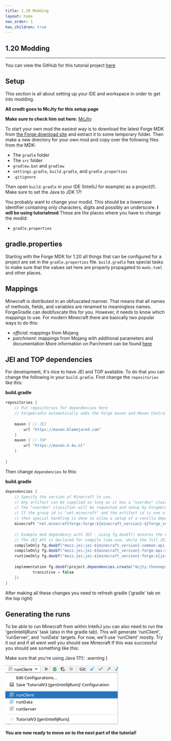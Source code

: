 ```yaml
---
title: 1.20 Modding
layout: home
nav_order: 1
has_children: true
---
```


## 1.20 Modding

---

You can view the GitHub for this tutorial project [here](https://github.com/JayWok/jaywok-tutorial-1.20)

## Setup

This section is all about setting up your IDE and workspace in order to get into modding.

**All credit goes to McJty for this setup page**

**Make sure to check him out here:** [McJty](https://mcjty.eu/)

To start your own mod the easiest way is to download the latest Forge MDK from [the Forge download site](https://files.minecraftforge.net/net/minecraftforge/forge/) and extract it to some temporary folder. Then make a new directory for your own mod and copy over the following files from the MDK:

- The `gradle` folder
- The `src` folder
- `gradlew.bat` and `gradlew`
- `settings.gradle`, `build.gradle`, and `gradle.properties`
- `.gitignore`

Then open `build.gradle` in your IDE (IntelliJ for example) as a project(!). Make sure to set the Java to JDK 17!

You probably want to change your modid. This should be a lowercase identifier containing only characters, digits and possibly an underscore. **I will be using tutorialmod** These are the places where you have to change the modid:

- `gradle.properties`

## gradle.properties

Starting with the Forge MDK for 1.20 all things that can be configured for a project are set in the `gradle.properties` file. `build.gradle` has special tasks to make sure that the values set here are properly propagated to `mods.toml` and other places.

## Mappings

Minecraft is distributed in an obfuscated manner. That means that all names of methods, fields, and variables are renamed to meaningless names. ForgeGradle can deobfuscate this for you. However, it needs to know which mappings to use. For modern Minecraft there are basically two popular ways to do this:

- _official_: mappings from Mojang
- _parchment_: mappings from Mojang with additional parameters and documentation
  More information on Parchment can be found [here](https://parchmentmc.org/docs/getting-started)

## JEI and TOP dependencies

For development, it's nice to have JEI and TOP available. To do that you can change the following in your `build.gradle`. First change the `repositories` like this:

**build.gradle**

```java
repositories {
    // Put repositories for dependencies here
    // ForgeGradle automatically adds the Forge maven and Maven Central for you

    maven { // JEI
        url "https://maven.blamejared.com"
    }
    maven { // TOP
        url "https://maven.k-4u.nl"
    }

}
```

Then change `dependencies` to this:

**build.gradle**

```java
dependencies {
    // Specify the version of Minecraft to use.
    // Any artifact can be supplied so long as it has a "userdev" classifier artifact and is a compatible patcher artifact.
    // The "userdev" classifier will be requested and setup by ForgeGradle.
    // If the group id is "net.minecraft" and the artifact id is one of ["client", "server", "joined"],
    // then special handling is done to allow a setup of a vanilla dependency without the use of an external repository.
    minecraft "net.minecraftforge:forge:${minecraft_version}-${forge_version}"

    // Example mod dependency with JEI - using fg.deobf() ensures the dependency is remapped to your development mappings
    // The JEI API is declared for compile time use, while the full JEI artifact is used at runtime
    compileOnly fg.deobf("mezz.jei:jei-${minecraft_version}-common-api:${jei_version}")
    compileOnly fg.deobf("mezz.jei:jei-${minecraft_version}-forge-api:${jei_version}")
    runtimeOnly fg.deobf("mezz.jei:jei-${minecraft_version}-forge:${jei_version}")

    implementation fg.deobf(project.dependencies.create("mcjty.theoneprobe:theoneprobe:${top_version}") {
            transitive = false
    })
}
```

After making all these changes you need to refresh gradle ('gradle' tab on the top right)

## Generating the runs

To be able to run Minecraft from within IntelliJ you can also need to run the 'genIntellijRuns' task (also in the gradle tab). This will generate 'runClient', 'runServer', and 'runData' targets. For now, we'll use 'runClient' mostly. Try it out and if all went well you should see Minecraft If this was successful you should see something like this:

Make sure that you're using Java 17!{: .warning }

![runClient](/assets/images/runClient.png)

**You are now ready to move on to the next part of the tutorial!**

[^1]: [It can take up to 10 minutes for changes to your site to publish after you push the changes to GitHub](https://docs.github.com/en/pages/setting-up-a-github-pages-site-with-jekyll/creating-a-github-pages-site-with-jekyll#creating-your-site).

[Just the Docs]: https://just-the-docs.github.io/just-the-docs/
[GitHub Pages]: https://docs.github.com/en/pages
[README]: https://github.com/just-the-docs/just-the-docs-template/blob/main/README.md
[Jekyll]: https://jekyllrb.com
[GitHub Pages / Actions workflow]: https://github.blog/changelog/2022-07-27-github-pages-custom-github-actions-workflows-beta/
[use this template]: https://github.com/just-the-docs/just-the-docs-template/generate

